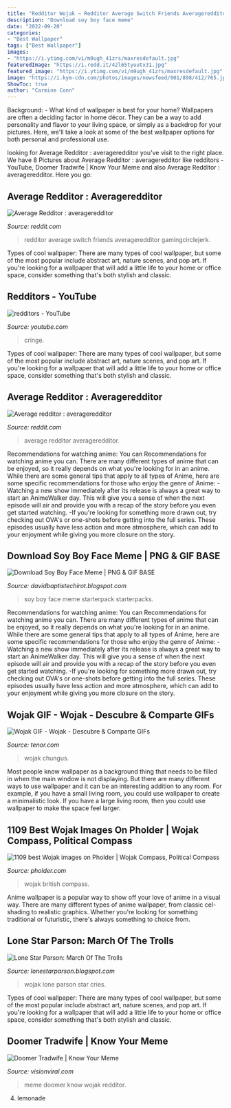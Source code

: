 ```yaml
---
title: "Redditor Wojak ~ Redditor Average Switch Friends Averageredditor Gamingcirclejerk"
description: "Download soy boy face meme"
date: "2022-09-20"
categories:
- "Best Wallpaper"
tags: ["Best Wallpaper"]
images:
- "https://i.ytimg.com/vi/m9ugh_41zrs/maxresdefault.jpg"
featuredImage: "https://i.redd.it/42l65tyuutx31.jpg"
featured_image: "https://i.ytimg.com/vi/m9ugh_41zrs/maxresdefault.jpg"
image: "https://i.kym-cdn.com/photos/images/newsfeed/001/898/412/765.jpeg"
ShowToc: true
author: "Carmine Conn"
---
```



Background: - What kind of wallpaper is best for your home?
Wallpapers are often a deciding factor in home décor. They can be a way to add personality and flavor to your living space, or simply as a backdrop for your pictures. Here, we'll take a look at some of the best wallpaper options for both personal and professional use.

	

		
looking for Average Redditor : averageredditor you've visit to the right place. We have 8 Pictures about Average Redditor : averageredditor like redditors - YouTube, Doomer Tradwife | Know Your Meme and also Average Redditor : averageredditor. Here you go:
		
    
## Average Redditor : Averageredditor

<img loading=lazy src="https://i.redd.it/dgcr5qm0goa31.jpg" onerror="this.onerror=null;this.src='https://tse4.mm.bing.net/th?id=OIP.Kkvj-nkVUjHRVFr0F9R1LQHaF8&amp;pid=15.1';" alt="Average Redditor : averageredditor">

_Source: reddit.com_

>redditor average switch friends averageredditor gamingcirclejerk. 

	

Types of cool wallpaper:
There are many types of cool wallpaper, but some of the most popular include abstract art, nature scenes, and pop art. If you're looking for a wallpaper that will add a little life to your home or office space, consider something that's both stylish and classic.

    
## Redditors - YouTube

<img loading=lazy src="https://i.ytimg.com/vi/m9ugh_41zrs/maxresdefault.jpg" onerror="this.onerror=null;this.src='https://tse1.mm.bing.net/th?id=OIP.RtXKHuPyFKIhdkkNCiTefQHaEK&amp;pid=15.1';" alt="redditors - YouTube">

_Source: youtube.com_

>cringe. 

	

Types of cool wallpaper:
There are many types of cool wallpaper, but some of the most popular include abstract art, nature scenes, and pop art. If you're looking for a wallpaper that will add a little life to your home or office space, consider something that's both stylish and classic.

    
## Average Redditor : Averageredditor

<img loading=lazy src="https://i.redd.it/42l65tyuutx31.jpg" onerror="this.onerror=null;this.src='https://tse4.mm.bing.net/th?id=OIP.Fi8Kyby_gVgkLk61i-BemgHaKc&amp;pid=15.1';" alt="Average redditor : averageredditor">

_Source: reddit.com_

>average redditor averageredditor. 

	

Recommendations for watching anime: You can
Recommendations for watching anime you can. There are many different types of anime that can be enjoyed, so it really depends on what you're looking for in an anime. While there are some general tips that apply to all types of Anime, here are some specific recommendations for those who enjoy the genre of Anime: 
-Watching a new show immediately after its release is always a great way to start an AnimeWalker day. This will give you a sense of when the next episode will air and provide you with a recap of the story before you even get started watching. 
-If you're looking for something more drawn out, try checking out OVA's or one-shots before getting into the full series. These episodes usually have less action and more atmosphere, which can add to your enjoyment while giving you more closure on the story.

    
## Download Soy Boy Face Meme | PNG &amp; GIF BASE

<img loading=lazy src="https://external-preview.redd.it/Dayg3pdbNYqeAQHAeexFs02xcLgw6IHSb4LmMJVX8NQ.jpg?auto=webp&amp;s=36265bcd2e488016d779eb617bba0c3d85b2e899" onerror="this.onerror=null;this.src='https://tse3.mm.bing.net/th?id=OIP.gwNMBbcXtGHNCr_WWWEVuAHaFj&amp;pid=15.1';" alt="Download Soy Boy Face Meme | PNG &amp; GIF BASE">

_Source: davidbaptistechirot.blogspot.com_

>soy boy face meme starterpack starterpacks. 

	

Recommendations for watching anime: You can
Recommendations for watching anime you can. There are many different types of anime that can be enjoyed, so it really depends on what you're looking for in an anime. While there are some general tips that apply to all types of Anime, here are some specific recommendations for those who enjoy the genre of Anime: 
-Watching a new show immediately after its release is always a great way to start an AnimeWalker day. This will give you a sense of when the next episode will air and provide you with a recap of the story before you even get started watching. 
-If you're looking for something more drawn out, try checking out OVA's or one-shots before getting into the full series. These episodes usually have less action and more atmosphere, which can add to your enjoyment while giving you more closure on the story.

    
## Wojak GIF - Wojak - Descubre &amp; Comparte GIFs

<img loading=lazy src="https://media.tenor.com/images/12ad2be0a2ef523bdc751450b869960f/tenor.gif" onerror="this.onerror=null;this.src='https://tse2.mm.bing.net/th?id=OIP.Eq0r4KLvUjvcdRRQuGmWDwAAAA&amp;pid=15.1';" alt="Wojak GIF - Wojak - Descubre &amp; Comparte GIFs">

_Source: tenor.com_

>wojak chungus. 

	

Most people know wallpaper as a background thing that needs to be filled in when the main window is not displaying. But there are many different ways to use wallpaper and it can be an interesting addition to any room. For example, if you have a small living room, you could use wallpaper to create a minimalistic look. If you have a large living room, then you could use wallpaper to make the space feel larger.

    
## 1109 Best Wojak Images On Pholder | Wojak Compass, Political Compass

<img loading=lazy src="https://i.redd.it/4fuw00ky0j921.jpg" onerror="this.onerror=null;this.src='https://tse3.mm.bing.net/th?id=OIP.ccy3TGtDNZRLZhaJrgtJWAHaHK&amp;pid=15.1';" alt="1109 best Wojak images on Pholder | Wojak Compass, Political Compass">

_Source: pholder.com_

>wojak british compass. 

	

Anime wallpaper is a popular way to show off your love of anime in a visual way. There are many different types of anime wallpaper, from classic cel-shading to realistic graphics. Whether you're looking for something traditional or futuristic, there's always something to choice from.

    
## Lone Star Parson: March Of The Trolls

<img loading=lazy src="https://1.bp.blogspot.com/-I5vo3_Cquo4/WHcDSTX7bxI/AAAAAAAAZfM/DwFhpy7UwQ850qdGCQ47_TN5kiszPwlIQCEw/s1600/lqFnRa6a6GklmpoZVGSwbZcUCjDQAEZaFhaiKkEvLf4.jpg" onerror="this.onerror=null;this.src='https://tse4.mm.bing.net/th?id=OIP.kF9cbE881Ys6GGBPRNYtrQHaEK&amp;pid=15.1';" alt="Lone Star Parson: March Of The Trolls">

_Source: lonestarparson.blogspot.com_

>wojak lone parson star cries. 

	

Types of cool wallpaper:
There are many types of cool wallpaper, but some of the most popular include abstract art, nature scenes, and pop art. If you're looking for a wallpaper that will add a little life to your home or office space, consider something that's both stylish and classic.

    
## Doomer Tradwife | Know Your Meme

<img loading=lazy src="https://i.kym-cdn.com/photos/images/newsfeed/001/898/412/765.jpeg" onerror="this.onerror=null;this.src='https://tse2.mm.bing.net/th?id=OIP.87QRPit8HIFfkoauelQJ-AHaGL&amp;pid=15.1';" alt="Doomer Tradwife | Know Your Meme">

_Source: visionviral.com_

>meme doomer know wojak redditor. 

	

4. lemonade 

